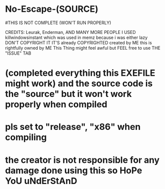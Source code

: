 # No-Escape-(SOURCE)
#THIS IS NOT COMPLETE (WON'T RUN PROPERLY)

CREDITS: Leurak, Enderman, AND MANY MORE PEOPLE I USED killwindowsinstant which was used in memz because i was either lazy
DON'T COPYRIGHT IT IT'S already COPYRIGHTED created by ME this is rightfully owned by ME 
This Thing might feel awful but FEEL free to use THE "ISSUE" TAB
# (completed everything this EXEFILE might work) and the source code is the "source" but it won't work properly when compiled
# pls set to "release", "x86" when compiling
# the creator is not responsible for any damage done using this so HoPe YoU uNdErStAnD
